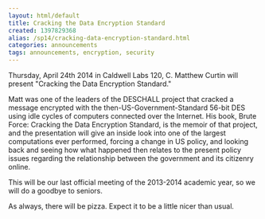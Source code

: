 ```yaml
---
layout: html/default
title: Cracking the Data Encryption Standard
created: 1397829368
alias: /sp14/cracking-data-encryption-standard.html
categories: announcements
tags: announcements, encryption, security
---
```

Thursday, April 24th 2014 in Caldwell Labs 120, C. Matthew Curtin will present "Cracking the Data Encryption Standard."

Matt was one of the leaders of the DESCHALL project that cracked a message encrypted with the then-US-Government-Standard 56-bit DES using idle cycles of computers connected over the Internet. His book, Brute Force: Cracking the Data Encryption Standard, is the memoir of that project, and the presentation will give an inside look into one of the largest computations ever performed, forcing a change in US policy, and looking back and seeing how what happened then relates to the present policy issues regarding the relationship between the government and its citizenry online.

This will be our last official meeting of the 2013-2014 academic year, so we will do a goodbye to seniors.

As always, there will be pizza. Expect it to be a little nicer than usual.
